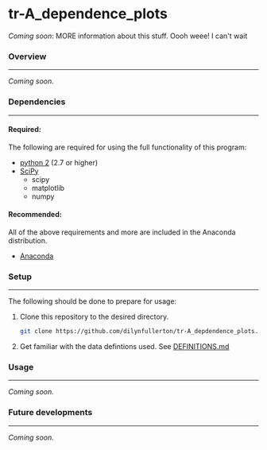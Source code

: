 # tr-A_dependence_plots

_Coming soon_: MORE information about this stuff. Oooh weee! I can't wait

### Overview
---

_Coming soon._

### Dependencies
---

#### Required:

The following are required for using the full functionality of this program:

* [python 2](https://www.python.org/downloads) (2.7 or higher)
* [SciPy](https://www.scipy.org/install.html)
  * scipy
  * matplotlib
  * numpy

#### Recommended:

All of the above requirements and more are included in the Anaconda
distribution.

* [Anaconda](https://www.continuum.io/downloads)

### Setup
---

The following should be done to prepare for usage:

1. Clone this repository to the desired directory.  

    ```bash
    git clone https://github.com/dilynfullerton/tr-A_depdendence_plots.git
    ```
2. Get familiar with the data defintions used.
   See [DEFINITIONS.md](DEFINITIONS.md)

### Usage
---

_Coming soon._

### Future developments
---
_Coming soon._
